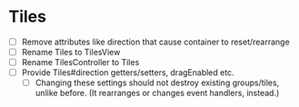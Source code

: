# Tiles

- [ ] Remove attributes like direction that cause container to reset/rearrange
- [ ] Rename Tiles to TilesView
- [ ] Rename TilesController to Tiles
- [ ] Provide Tiles#direction getters/setters, dragEnabled etc.
  - [ ] Changing these settings should not destroy existing groups/tiles, unlike before. (It rearranges or changes event handlers, instead.)
